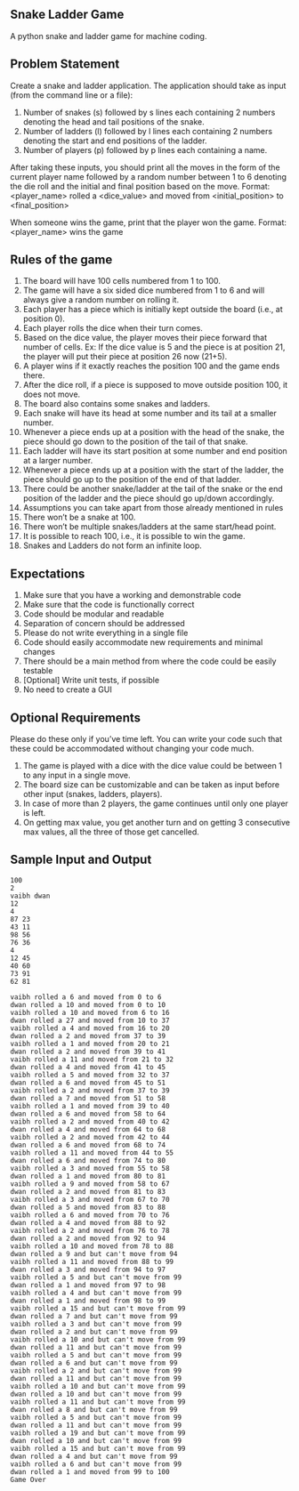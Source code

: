 ## Snake Ladder Game

A python snake and ladder game for machine coding.


## Problem Statement
Create a snake and ladder application. The application should take as input (from the command line or a file):

1. Number of snakes (s) followed by s lines each containing 2 numbers denoting the head and tail positions of the snake.
2. Number of ladders (l) followed by l lines each containing 2 numbers denoting the start and end positions of the ladder.
3. Number of players (p) followed by p lines each containing a name.

After taking these inputs, you should print all the moves in the form of the current player name followed by a random number between 1 to 6 denoting the die roll and the initial and final position based on the move.
Format: <player_name> rolled a <dice_value> and moved from <initial_position> to <final_position>

When someone wins the game, print that the player won the game.
Format: <player_name> wins the game

## Rules of the game

1. The board will have 100 cells numbered from 1 to 100.
2. The game will have a six sided dice numbered from 1 to 6 and will always give a random number on rolling it.
3. Each player has a piece which is initially kept outside the board (i.e., at position 0).
4. Each player rolls the dice when their turn comes.
5. Based on the dice value, the player moves their piece forward that number of cells. Ex: If the dice value is 5 and the piece is at position 21, the player will put their piece at position 26 now (21+5).
6. A player wins if it exactly reaches the position 100 and the game ends there.
7. After the dice roll, if a piece is supposed to move outside position 100, it does not move.
8. The board also contains some snakes and ladders.
9. Each snake will have its head at some number and its tail at a smaller number.
10. Whenever a piece ends up at a position with the head of the snake, the piece should go down to the position of the tail of that snake.
11. Each ladder will have its start position at some number and end position at a larger number.
12. Whenever a piece ends up at a position with the start of the ladder, the piece should go up to the position of the end of that ladder.
13. There could be another snake/ladder at the tail of the snake or the end position of the ladder and the piece should go up/down accordingly.
14. Assumptions you can take apart from those already mentioned in rules
15. There won’t be a snake at 100.
16. There won’t be multiple snakes/ladders at the same start/head point.
17. It is possible to reach 100, i.e., it is possible to win the game.
18. Snakes and Ladders do not form an infinite loop.

## Expectations
1. Make sure that you have a working and demonstrable code
2. Make sure that the code is functionally correct
3. Code should be modular and readable
4. Separation of concern should be addressed
5. Please do not write everything in a single file
6. Code should easily accommodate new requirements and minimal changes
7. There should be a main method from where the code could be easily testable
8. [Optional] Write unit tests, if possible
9. No need to create a GUI

## Optional Requirements
Please do these only if you’ve time left. You can write your code such that these could be accommodated without changing your code much.

1. The game is played with a dice with the dice value could be between 1 to any input in a single move.
2. The board size can be customizable and can be taken as input before other input (snakes, ladders, players).
3. In case of more than 2 players, the game continues until only one player is left.
4. On getting max value, you get another turn and on getting 3 consecutive max values, all the three of those get cancelled.

## Sample Input and Output
```
100
2
vaibh dwan
12
4
87 23
43 11
98 56
76 36
4
12 45
40 60
73 91
62 81
```
```
vaibh rolled a 6 and moved from 0 to 6
dwan rolled a 10 and moved from 0 to 10
vaibh rolled a 10 and moved from 6 to 16
dwan rolled a 27 and moved from 10 to 37
vaibh rolled a 4 and moved from 16 to 20
dwan rolled a 2 and moved from 37 to 39
vaibh rolled a 1 and moved from 20 to 21
dwan rolled a 2 and moved from 39 to 41
vaibh rolled a 11 and moved from 21 to 32
dwan rolled a 4 and moved from 41 to 45
vaibh rolled a 5 and moved from 32 to 37
dwan rolled a 6 and moved from 45 to 51
vaibh rolled a 2 and moved from 37 to 39
dwan rolled a 7 and moved from 51 to 58
vaibh rolled a 1 and moved from 39 to 40
dwan rolled a 6 and moved from 58 to 64
vaibh rolled a 2 and moved from 40 to 42
dwan rolled a 4 and moved from 64 to 68
vaibh rolled a 2 and moved from 42 to 44
dwan rolled a 6 and moved from 68 to 74
vaibh rolled a 11 and moved from 44 to 55
dwan rolled a 6 and moved from 74 to 80
vaibh rolled a 3 and moved from 55 to 58
dwan rolled a 1 and moved from 80 to 81
vaibh rolled a 9 and moved from 58 to 67
dwan rolled a 2 and moved from 81 to 83
vaibh rolled a 3 and moved from 67 to 70
dwan rolled a 5 and moved from 83 to 88
vaibh rolled a 6 and moved from 70 to 76
dwan rolled a 4 and moved from 88 to 92
vaibh rolled a 2 and moved from 76 to 78
dwan rolled a 2 and moved from 92 to 94
vaibh rolled a 10 and moved from 78 to 88
dwan rolled a 9 and but can't move from 94
vaibh rolled a 11 and moved from 88 to 99
dwan rolled a 3 and moved from 94 to 97
vaibh rolled a 5 and but can't move from 99
dwan rolled a 1 and moved from 97 to 98
vaibh rolled a 4 and but can't move from 99
dwan rolled a 1 and moved from 98 to 99
vaibh rolled a 15 and but can't move from 99
dwan rolled a 7 and but can't move from 99
vaibh rolled a 3 and but can't move from 99
dwan rolled a 2 and but can't move from 99
vaibh rolled a 10 and but can't move from 99
dwan rolled a 11 and but can't move from 99
vaibh rolled a 5 and but can't move from 99
dwan rolled a 6 and but can't move from 99
vaibh rolled a 2 and but can't move from 99
dwan rolled a 11 and but can't move from 99
vaibh rolled a 10 and but can't move from 99
dwan rolled a 10 and but can't move from 99
vaibh rolled a 11 and but can't move from 99
dwan rolled a 8 and but can't move from 99
vaibh rolled a 5 and but can't move from 99
dwan rolled a 11 and but can't move from 99
vaibh rolled a 19 and but can't move from 99
dwan rolled a 10 and but can't move from 99
vaibh rolled a 15 and but can't move from 99
dwan rolled a 4 and but can't move from 99
vaibh rolled a 6 and but can't move from 99
dwan rolled a 1 and moved from 99 to 100
Game Over
```


